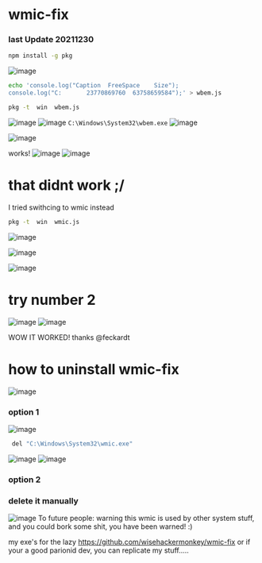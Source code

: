 # wmic-fix
### last Update 20211230

```bash
npm install -g pkg
```

![image](https://user-images.githubusercontent.com/29699356/144950560-ecf58518-a723-4f71-8e0e-2a594a871ec3.png)
```bash
echo 'console.log("Caption  FreeSpace    Size");
console.log("C:       23770869760  63758659584");' > wbem.js
```
```bash
pkg -t  win  wbem.js
```
![image](https://user-images.githubusercontent.com/29699356/144950980-ea6cf818-626f-4e6b-b773-2dce0f92fbf8.png)
![image](https://user-images.githubusercontent.com/29699356/144951189-6dbdec1f-22a8-422c-ac1f-4d398e7b7dfb.png)
`C:\Windows\System32\wbem.exe`
![image](https://user-images.githubusercontent.com/29699356/144951592-e8e43afc-6442-40b0-b969-67770ee11492.png)

![image](https://user-images.githubusercontent.com/29699356/144951653-0b359e3d-72fd-4984-b8b0-6eb63a987ad3.png)

works!
![image](https://user-images.githubusercontent.com/29699356/144951709-6939b3fe-cf01-4ad0-8073-b9f1a43bd8e3.png)
![image](https://user-images.githubusercontent.com/29699356/144951795-621e7557-1202-435e-aa54-4b00f6244e67.png)


# that didnt work ;/

I tried swithcing to wmic instead
```bash
pkg -t  win  wmic.js
```
![image](https://user-images.githubusercontent.com/29699356/144952094-c2ab22db-2eb4-41d8-ab72-3f40cacf502f.png)

![image](https://user-images.githubusercontent.com/29699356/144952133-b9132569-28ec-46e8-9e2a-b96351473087.png)

![image](https://user-images.githubusercontent.com/29699356/144952199-4216750b-3b78-4bf0-b01e-e0d3922e164e.png)

# try number 2

![image](https://user-images.githubusercontent.com/29699356/144952358-833d8df9-c8fa-4418-af1a-e4d118335b27.png)
![image](https://user-images.githubusercontent.com/29699356/144952493-f063c9d7-6145-4a5d-9aac-abf9c224a532.png)

WOW IT WORKED!
thanks @feckardt

# how to uninstall wmic-fix
![image](https://user-images.githubusercontent.com/29699356/147798202-1c4a9f92-c95a-4e81-a92f-9db8e0ce31e4.png)

### option 1

![image](https://user-images.githubusercontent.com/29699356/147798276-8c720f2d-5b72-49b7-8cfe-a7a22a6a3629.png)
```bash
 del "C:\Windows\System32\wmic.exe"
```
![image](https://user-images.githubusercontent.com/29699356/147798363-684ce45e-9f2c-474f-b926-2036ca6b413d.png)
![image](https://user-images.githubusercontent.com/29699356/147798399-edaafa6f-665c-4da6-9553-7f74a5503415.png)

### option 2
### delete it manually
![image](https://user-images.githubusercontent.com/29699356/147798229-d9ad0e9e-94ab-47dc-968c-078f44f3d171.png)
To future people: warning this wmic is used by other system stuff, and you could bork some shit, you have been warned! :)

my exe's for the lazy
https://github.com/wisehackermonkey/wmic-fix
or if your a good parionid dev, you can replicate my stuff.....
